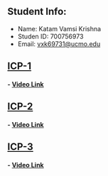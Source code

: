 ## Student Info:
- Name: Katam Vamsi Krishna
- Studen ID: 700756973
- Email: vxk69731@ucmo.edu

## [ICP-1](https://github.com/kvamsi7/mscs/blob/mscs_nn/CS5720-Neural%20Network%20and%20Deep%20Learning/Assignments/ICP-1/ICP-1.ipynb)
 #### - [Video Link](https://drive.google.com/file/d/1YKveeErvoszbvHzWBLAZCW6c8jdglNNP/view?usp=sharing)

## [ICP-2](https://github.com/kvamsi7/mscs/tree/mscs_nn/CS5720-Neural%20Network%20and%20Deep%20Learning/Assignments/ICP-2)
 #### - [Video Link](https://drive.google.com/file/d/1YKveeErvoszbvHzWBLAZCW6c8jdglNNP/view?usp=sharing)

## [ICP-3](https://github.com/kvamsi7/mscs/tree/mscs_nn/CS5720-Neural%20Network%20and%20Deep%20Learning/Assignments/ICP-3)
#### - [Video Link](https://drive.google.com/file/d/1YKveeErvoszbvHzWBLAZCW6c8jdglNNP/view?usp=sharing)
